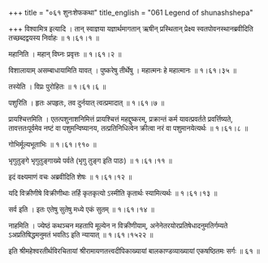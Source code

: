 +++
title = "०६१ शुनःशेफकथा"
title_english = "061 Legend of shunashshepa"

+++
विश्वामित्र इत्यादि । तान् स्वाज्ञया यज्ञार्थमागतान् ऋषीन् प्रस्थितान् प्रेक्ष्य स्वतपोवनस्थानब्रवीदिति तच्छब्दद्वयस्य निर्वाहः  ॥  १।६१।१ ॥   

  

महानिति । महान् विघ्नः प्रवृत्तः  ॥  १।६१।२ ॥   

  

विशालायाम् असम्बाधायामिति यावत् । पुष्करेषु तीर्थेषु । महात्मनः हे महात्मानः  ॥  १।६१।३५ ॥   

  

तस्येति । विप्रः पुरोहितः  ॥  १।६१।६ ॥   

  

पशुरिति । हृतः अपहृतः, तव दुर्नयात् त्वत्प्रमादात्  ॥  १।६१।७ ॥   

  

प्रायश्चित्तमिति । एतत्पशुनाशनिमित्तं प्रायश्चित्तं महद्दुष्करम्, प्रक्रान्तं कर्म यावत्प्रवर्तते प्रवर्त्तिष्यते, तावत्ततःपूर्वमेव नष्टं वा पशुमन्विष्यानय, तत्प्रतिनिधित्वेन क्रीत्वा नरं वा पशुमानयेत्यर्थः  ॥  १।६१।८ ॥   

  

गोभिर्मूल्यभूताभिः  ॥  १।६१।९१० ॥   

  

भृगुतुङ्गे भृगुतुङ्गाख्ये पर्वते (भृगु तुङ्ग इति पाठः)  ॥  १।६१।११ ॥   

  

इदं वक्ष्यमाणं वचः अब्रवीदिति शेषः  ॥  १।६१।१२ ॥   

  

यदि विक्रीणीषे विक्रीणीथाः तर्हि कृतकृत्यो ऽस्मीति कृतार्थः स्यामित्यर्थः  ॥  १।६१।१३ ॥   

  

सर्व इति । इतः एतेषु सुतेषु मध्ये एकं सुतम्  ॥  १।६१।१४ ॥   

  

नाहमिति । ज्येष्ठं कथञ्चन महतापि मूल्येन न विक्रीणीयाम्, अनेनेतरयोरप्रतिषेधादनुमतिर्गम्यते ऽअप्रतिषिद्धमनुमतं भवतिऽ इति न्यायात्  ॥  १।६१।१५२२ ॥   

  

इति श्रीमहेश्वरतीर्थविरचितायां श्रीरामायणतत्त्वदीपिकाख्यायां बालकाण्डव्याख्यायां एकषष्ठितमः सर्गः  ॥  ६१  ॥   

  

  


